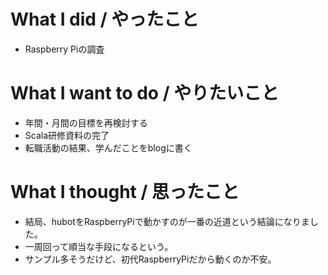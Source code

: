 # What I did / やったこと
- Raspberry Piの調査

# What I want to do / やりたいこと
- 年間・月間の目標を再検討する
- Scala研修資料の完了
- 転職活動の結果、学んだことをblogに書く

# What I thought / 思ったこと
- 結局、hubotをRaspberryPiで動かすのが一番の近道という結論になりました。
- 一周回って順当な手段になるという。
- サンプル多そうだけど、初代RaspberryPiだから動くのか不安。
